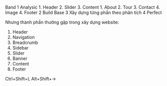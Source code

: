 Band
  1 Analysic
    1. Header
    2. Slider
    3. Content
      1. About
      2. Tour
      3. Contact
      4. Image 
    4. Footer
  2 Build Base
  3 Xây dựng từng phần theo phân tích
  4 Perfect

Nhưng thành phần thường gặp trong xây dựng website:
  1. Header
  2. Navigation
  3. Breadcrumb
  4. Sidebar
  5. Slider
  6. Banner
  7. Content
  8. Footer

Ctrl+Shift+L
Alt+Shift+->
<!-- 
1. Từ ngoài vào trong
2. Từ trên xuống dưới
3. Tổng quan đến chi tiết 
-->
<!-- 
1. Vị Trí
2. Kích thước (width. height)
3. Màu sắc
4. Kiểu dáng (kiểu chữ, hình tròn, vuông,....)
 -->


 <!-- 2. HTML5 đã bổ sung thêm rất nhiều các thẻ đánh dấu (markup) mới:

Các thẻ <header> và <footer> giúp bạn tách các phần trên và dưới của các block nội dung. Để có thể sử dụng nhiều lần trên một trang duy nhất.
Thẻ <article> giúp xác định một phần cụ thể về nội dung, ví dụ, một bài blog hoặc một bình luận của độc giả.
Thẻ <nav> để xác định những phần nào được coi là khối điều hướng.
Thẻ <section> cho phép bạn xác định một phần nội dung nào đó; tương tự như các thẻ <div> hiện nay.
Các thẻ <audio> và <video> để đánh dấu những nội dung bao gồm âm thanh hoặc video.
Thẻ <canvas> cho phép bạn vẽ đồ họa sử dụng một ngôn ngữ kịch bản riêng biệt. SVG, canvas và những hình dạng vector đều được hỗ trợ bởi HTML5.
Thẻ <embed> dùng để nhúng các nội dung hoặc các ứng dụng bên ngoài vào trang web.
Có nhiều element được giới thiệu trong HTML. Một vài trong số chúng là quan trọng nhất: summary, time, aside, audio, command, data, datalist, details, embed, wbr, span, figure, footer, header, article, hgroup, bdi, canvas, keygen, mark, meter, nav, output, progress, rp, rt, ruby, section, source, track, video.
3. HTML5 cũng bỏ đi một số thẻ: <acronym>, <applet>, <font>, <frame>, <frameset>, <noframes>, và một số khác như isindex, basefont, dir, big, center, strike… -->